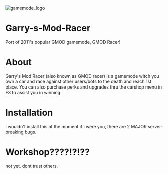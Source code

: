 
![gamemode_logo]()
# Garry-s-Mod-Racer
Port of 2011's popular GMOD gamemode, GMOD Racer!
# About
Garry's Mod Racer (also known as GMOD racer) is a gamemode witch you own a car and race against other users/bots
to the death and reach 1st place. You can also purchase perks and upgrades thru the carshop menu in F3 to assist you in winning.
# Installation
i wouldn't install this at the moment if i were you, there are 2 MAJOR server-breaking bugs.
# Workshop????!?!??
not yet. dont trust others.
